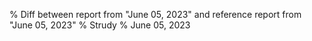 % Diff between report from "June 05, 2023" and reference report from "June 05, 2023"
% Strudy
% June 05, 2023


